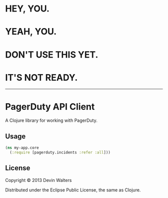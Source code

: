 # HEY, YOU.

# YEAH, YOU.

# DON'T USE THIS YET.

# IT'S NOT READY.

---

# PagerDuty API Client

A Clojure library for working with PagerDuty.

## Usage

```clojure
(ns my-app.core
  (:require [pagerduty.incidents :refer :all]))
```

## License

Copyright © 2013 Devin Walters

Distributed under the Eclipse Public License, the same as Clojure.
